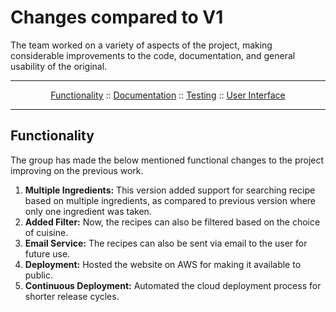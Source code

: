 # Changes compared to V1

The team worked on a variety of aspects of the project, making considerable improvements to the code, documentation, and general usability of the original.

---

<p align="center">
  <a href="#functionality">Functionality</a>
  ::
  <a href="#documentation">Documentation</a>
  ::
  <a href="#testing">Testing</a>
  ::
  <a href="#user-interface">User Interface</a>
</p>

---

## Functionality

The group has made the below mentioned functional changes to the project improving on the previous work.

1. **Multiple Ingredients:** This version added support for searching recipe based on multiple ingredients, as compared to previous version where only one ingredient was taken.
2. **Added Filter:** Now, the recipes can also be filtered based on the choice of cuisine.
3. **Email Service:** The recipes can also be sent via email to the user for future use.
4. **Deployment:** Hosted the website on AWS for making it available to public.
5. **Continuous Deployment:** Automated the cloud deployment process for shorter release cycles.
